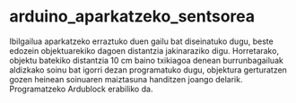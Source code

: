 # arduino_aparkatzeko_sentsorea
Ibilgailua aparkatzeko erraztuko duen gailu bat diseinatuko dugu, beste edozein objektuarekiko dagoen distantzia jakinaraziko digu. Horretarako, objektu batekiko distantzia 10 cm baino txikiagoa denean burrunbagailuak aldizkako soinu bat igorri dezan programatuko dugu, objektura gerturatzen gozen heinean soinuaren maiztasuna handitzen joango delarik. Programatzeko Ardublock erabiliko da.
